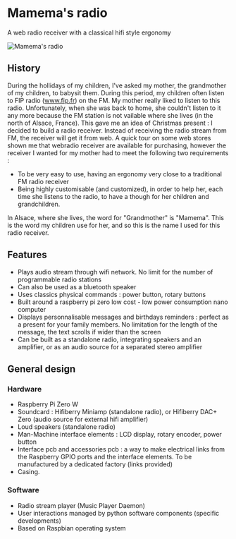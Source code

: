 # Mamema's radio
A web radio receiver with a classical hifi style ergonomy

![Mamema's radio](https://github.com/sebastienroy/mamemasradio/blob/develop/documentation/pictures/radio_front_on_500px.jpg)

## History

During the hollidays of my children, I've asked my mother, the grandmother of my children, to babysit them. During this period, my children often listen to FIP radio (www.fip.fr) on the FM. My mother really liked to listen to this radio. Unfortunately, when she was back to home, she couldn't listen to it any more because the FM station is not vailable where she lives (in the north of Alsace, France).
This gave me an idea of Christmas present : I decided to build a radio receiver. Instead of receiving the radio stream from FM, the receiver will get it from web. A quick tour on some web stores shown me that webradio receiver are available for purchasing, however the receiver I wanted for my mother had to meet the following two requirements :
* To be very easy to use, having an ergonomy very close to a traditional FM radio receiver
* Being highly customisable (and customized), in order to help her, each time she listens to the radio, to have a though for her children and grandchildren.

In Alsace, where she lives, the word for "Grandmother" is "Mamema". This is the word my children use for her, and so this is the name I used for this radio receiver.

## Features
* Plays audio stream through wifi network. No limit for the number of programmable radio stations
* Can also be used as a bluetooth speaker
* Uses classics physical commands : power button, rotary buttons
* Built around a raspberry pi zero low cost - low power consumption nano computer
* Displays personnalisable messages and birthdays reminders : perfect as a present for your family members. No limitation for the length of the message, the text scrolls if wider than the screen
* Can be built as a standalone radio, integrating speakers and an amplifier, or as an audio source for a separated stereo amplifier

## General design
### Hardware
* Raspberry Pi Zero W
* Soundcard :  Hifiberry Miniamp (standalone radio), or Hifiberry DAC+ Zero (audio source for external hifi amplifier)
* Loud speakers (standalone radio)
* Man-Machine interface elements : LCD display, rotary encoder, power button
* Interface pcb and accessories pcb : a way to make electrical links from the Raspberry GPIO ports and the interface elements. To be manufactured by a dedicated factory (links provided)
* Casing.
### Software
* Radio stream player (Music Player Daemon)
* User interactions managed by python software components (specific developments)
* Based on Raspbian operating system
